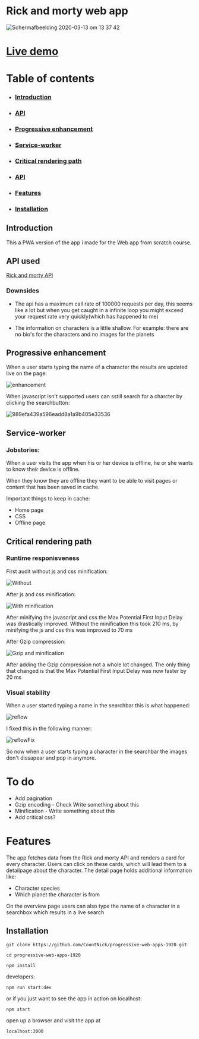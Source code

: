 # Rick and morty web app

![Schermafbeelding 2020-03-13 om 13 37 42](https://user-images.githubusercontent.com/47485018/76621549-f23a5980-652f-11ea-84c5-71bb76657664.png)


# [Live demo](https://total-rickall.herokuapp.com/)

# Table of contents

* ### [Introduction](https://github.com/CountNick/progressive-web-apps-1920#introduction-1)
* ### [API]()
* ### [Progressive enhancement]()
* ### [Service-worker](https://github.com/CountNick/progressive-web-apps-1920#service-worker-1)
* ### [Critical rendering path](https://github.com/CountNick/progressive-web-apps-1920#critical-rendering-path-1)
* ### [API](https://github.com/CountNick/progressive-web-apps-1920#api-used)
* ### [Features](https://github.com/CountNick/progressive-web-apps-1920#features-1)
* ### [Installation](https://github.com/CountNick/progressive-web-apps-1920#installation-1)

## Introduction

This a PWA version of the app i made for the Web app from scratch course.

## API used

[Rick and morty API](https://rickandmortyapi.com/)

### Downsides

* The api has a maximum call rate of 100000 requests per day, this seems like a lot but when you get caught in a infinite loop you might exceed your request rate very quickly(which has happened to me)

* The information on characters is a little shallow. For example: there are no bio's for the characters and no images for the planets

## Progressive enhancement

When a user starts typing the name of a character the results are updated live on the page:

![enhancement](https://user-images.githubusercontent.com/47485018/77454748-3fa0ab80-6df9-11ea-9e38-effc1ce86e47.gif)


When javascript isn't supported users can sstill search for a charcter by clicking the searchbutton:

![989efa439a596eadd8a1a9b405e33536](https://user-images.githubusercontent.com/47485018/77454992-94dcbd00-6df9-11ea-9eee-04d91f0b5051.gif)




## Service-worker

### Jobstories:

When a user visits the app when his or her device is offline, he or she wants to know their device is offline.

When they know they are offline they want to be able to visit pages or content that has been saved in cache.

Important things to keep in cache:

* Home page
* CSS
* Offline page

## Critical rendering path

### Runtime responisveness

First audit without js and css minification:

![Without](https://user-images.githubusercontent.com/47485018/77414717-c20d7900-6dc1-11ea-80d7-7b9c5d0c5601.png)

After js and css minification:

![With minification](https://user-images.githubusercontent.com/47485018/77414928-06991480-6dc2-11ea-9d67-e0d74d4341a3.png)

After minifying the javascript and css the Max Potential First Input Delay was drastically improved. Without the minification this took 210 ms, by minifying the js and css this was improved to 70 ms

After Gzip compression:

![Gzip and minification](https://user-images.githubusercontent.com/47485018/77415000-203a5c00-6dc2-11ea-83ef-5e6e235120de.png)

After adding the Gzip compression not a whole lot changed. The only thing that changed is that the Max Potential First Input Delay was now faster by 20 ms

### Visual stability

When a user started typing a name in the searchbar this is what happened:

![reflow](https://user-images.githubusercontent.com/47485018/77424132-e3c22c80-6dd0-11ea-82d5-4e400f3c4e56.gif)

I fixed this in the following manner:

![reflowFix](https://user-images.githubusercontent.com/47485018/77424319-2f74d600-6dd1-11ea-8e70-128a07181dfa.gif)

So now when a user starts typing a character in the searchbar the images don't dissapear and pop in anymore.



# To do

* Add pagination
* Gzip encoding - Check Write something about this
* Minification - Write something about this
* Add critical css?


# Features

The app fetches data from the Rick and morty API and renders a card for every character. Users can click on these cards, which will lead them to a detailpage about the character. The detail page holds additional information like: 

* Character species
* Which planet the character is from 

On the overview page users can also type the name of a character in a searchbox which results in a live search

## Installation


```
git clone https://github.com/CountNick/progressive-web-apps-1920.git
```

```
cd progressive-web-apps-1920
```

```
npm install
```

developers:
```
npm run start:dev
```
or if you just want to see the app in action on localhost:
```
npm start
```

open up a browser and visit the app at

```
localhost:3000
```
<!-- Add a link to your live demo in Github Pages 🌐-->

<!-- ☝️ replace this description with a description of your own work -->

<!-- Add a nice image here at the end of the week, showing off your shiny frontend 📸 -->

<!-- Maybe a table of contents here? 📚 -->

<!-- How about a section that describes how to install this project? 🤓 -->

<!-- ...but how does one use this project? What are its features 🤔 -->

<!-- What external data source is featured in your project and what are its properties 🌠 -->

<!-- Maybe a checklist of done stuff and stuff still on your wishlist? ✅ -->

<!-- How about a license here? 📜 (or is it a licence?) 🤷 -->
